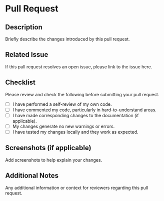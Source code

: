 # Pull Request

## Description
Briefly describe the changes introduced by this pull request.

## Related Issue
If this pull request resolves an open issue, please link to the issue here.

## Checklist
Please review and check the following before submitting your pull request.

- [ ] I have performed a self-review of my own code.
- [ ] I have commented my code, particularly in hard-to-understand areas.
- [ ] I have made corresponding changes to the documentation (if applicable).
- [ ] My changes generate no new warnings or errors.
- [ ] I have tested my changes locally and they work as expected.

## Screenshots (if applicable)
Add screenshots to help explain your changes.

## Additional Notes
Any additional information or context for reviewers regarding this pull request.
